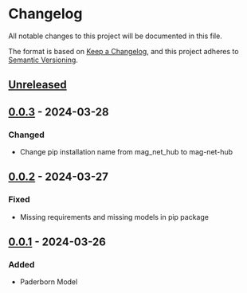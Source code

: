 # Changelog

All notable changes to this project will be documented in this file.

The format is based on [Keep a Changelog](https://keepachangelog.com/en/1.1.0/),
and this project adheres to [Semantic Versioning](https://semver.org/spec/v2.0.0.html).

## [Unreleased]

## [0.0.3] - 2024-03-28
### Changed
 - Change pip installation name from mag_net_hub to mag-net-hub

## [0.0.2] - 2024-03-27
### Fixed
 - Missing requirements and missing models in pip package

## [0.0.1] - 2024-03-26
### Added
 - Paderborn Model 

[unreleased]: https://github.com/upb-lea/mag-net-hub/compare/v0.0.3...HEAD
[0.0.3]: https://github.com/upb-lea/mag-net-hub/compare/v0.0.2...v0.0.3
[0.0.2]: https://github.com/upb-lea/mag-net-hub/compare/v0.0.1...v0.0.2
[0.0.1]: https://github.com/upb-lea/mag-net-hub/releases/tag/v0.0.1

